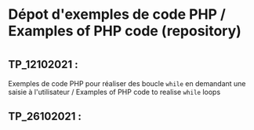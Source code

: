 Dépot d'exemples de code PHP / Examples of PHP code (repository)
===
#

## TP_12102021 :
Exemples de code PHP pour réaliser des boucle ```while``` en demandant une saisie à l'utilisateur / Examples of PHP code to realise ```while``` loops 

## TP_26102021 :
